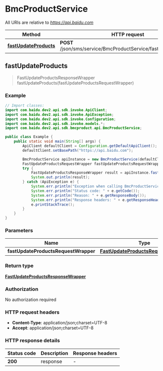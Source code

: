 # BmcProductService

All URIs are relative to *https://api.baidu.com*

Method | HTTP request | Description
------------- | ------------- | -------------
[**fastUpdateProducts**](BmcProductService.md#fastUpdateProducts) | **POST** /json/sms/service/BmcProductService/fastUpdateProducts | 



## fastUpdateProducts

> FastUpdateProductsResponseWrapper fastUpdateProducts(fastUpdateProductsRequestWrapper)



### Example

```java
// Import classes:
import com.baidu.dev2.api.sdk.invoke.ApiClient;
import com.baidu.dev2.api.sdk.invoke.ApiException;
import com.baidu.dev2.api.sdk.invoke.Configuration;
import com.baidu.dev2.api.sdk.invoke.models.*;
import com.baidu.dev2.api.sdk.bmcproduct.api.BmcProductService;

public class Example {
    public static void main(String[] args) {
        ApiClient defaultClient = Configuration.getDefaultApiClient();
        defaultClient.setBasePath("https://api.baidu.com");

        BmcProductService apiInstance = new BmcProductService(defaultClient);
        FastUpdateProductsRequestWrapper fastUpdateProductsRequestWrapper = new FastUpdateProductsRequestWrapper(); // FastUpdateProductsRequestWrapper | 
        try {
            FastUpdateProductsResponseWrapper result = apiInstance.fastUpdateProducts(fastUpdateProductsRequestWrapper);
            System.out.println(result);
        } catch (ApiException e) {
            System.err.println("Exception when calling BmcProductService#fastUpdateProducts");
            System.err.println("Status code: " + e.getCode());
            System.err.println("Reason: " + e.getResponseBody());
            System.err.println("Response headers: " + e.getResponseHeaders());
            e.printStackTrace();
        }
    }
}
```

### Parameters


Name | Type | Description  | Notes
------------- | ------------- | ------------- | -------------
 **fastUpdateProductsRequestWrapper** | [**FastUpdateProductsRequestWrapper**](FastUpdateProductsRequestWrapper.md)|  |

### Return type

[**FastUpdateProductsResponseWrapper**](FastUpdateProductsResponseWrapper.md)

### Authorization

No authorization required

### HTTP request headers

- **Content-Type**: application/json;charset=UTF-8
- **Accept**: application/json;charset=UTF-8


### HTTP response details
| Status code | Description | Response headers |
|-------------|-------------|------------------|
| **200** | response |  -  |


